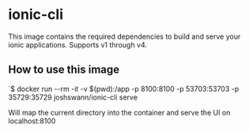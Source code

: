 # ionic-cli
This image contains the required dependencies to build and serve your ionic applications. Supports v1 through v4.

## How to use this image
`$ docker run --rm -it -v $(pwd):/app -p 8100:8100 -p 53703:53703 -p 35729:35729 joshswann/ionic-cli serve

Will map the current directory into the container and serve the UI on localhost:8100
